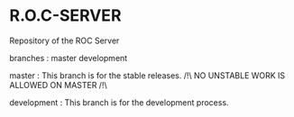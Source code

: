 # R.O.C-SERVER
Repository of the ROC Server

branches    : master
              development
             
master      : This branch is for the stable releases. 
              /!\ NO UNSTABLE WORK IS ALLOWED ON MASTER /!\
            
development : This branch is for the development process.